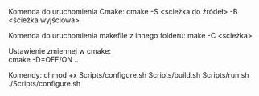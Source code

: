 Komenda do uruchomienia Cmake:
    cmake -S <scieżka do źródeł> -B <ścieżka wyjściowa> 

Komenda do uruchomienia makefile z innego folderu:
    make -C <scieżka>

Ustawienie zmiennej w cmake:   
    cmake -D<nazwa zmiennej>=OFF/ON ..


Komendy:
    chmod +x Scripts/configure.sh  Scripts/build.sh  Scripts/run.sh
    ./Scripts/configure.sh
